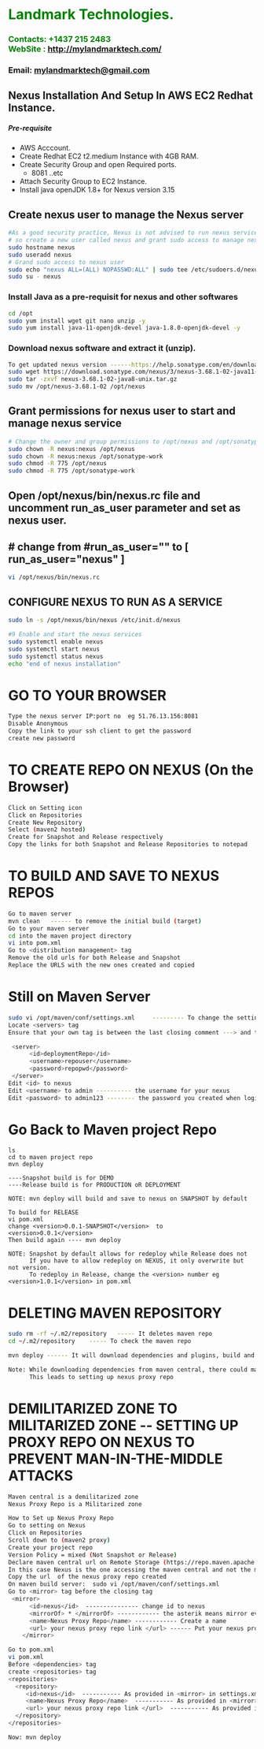 #  **<span style="color:green">Landmark Technologies.</span>**
### **<span style="color:green">Contacts: +1437 215 2483<br> WebSite : <http://mylandmarktech.com/></span>**
### **Email: mylandmarktech@gmail.com**



## Nexus Installation And Setup In AWS EC2 Redhat Instance.
##### Pre-requisite
+ AWS Acccount.
+ Create Redhat EC2 t2.medium Instance with 4GB RAM.
+ Create Security Group and open Required ports.
   + 8081 ..etc
+ Attach Security Group to EC2 Instance.
+ Install java openJDK 1.8+ for Nexus version 3.15

## Create nexus user to manage the Nexus server
```sh
#As a good security practice, Nexus is not advised to run nexus service as a root user, 
# so create a new user called nexus and grant sudo access to manage nexus services as follows. 
sudo hostname nexus
sudo useradd nexus
# Grand sudo access to nexus user
sudo echo "nexus ALL=(ALL) NOPASSWD:ALL" | sudo tee /etc/sudoers.d/nexus
sudo su - nexus
```

### Install Java as a pre-requisit for nexus and other softwares

``` sh
cd /opt
sudo yum install wget git nano unzip -y
sudo yum install java-11-openjdk-devel java-1.8.0-openjdk-devel -y
```
### Download nexus software and extract it (unzip).
```sh
To get updated nexus version ------https://help.sonatype.com/en/download.html----
sudo wget https://download.sonatype.com/nexus/3/nexus-3.68.1-02-java11-unix.tar.gz
sudo tar -zxvf nexus-3.68.1-02-java8-unix.tar.gz
sudo mv /opt/nexus-3.68.1-02 /opt/nexus
```

## Grant permissions for nexus user to start and manage nexus service
```sh
# Change the owner and group permissions to /opt/nexus and /opt/sonatype-work directories.
sudo chown -R nexus:nexus /opt/nexus
sudo chown -R nexus:nexus /opt/sonatype-work
sudo chmod -R 775 /opt/nexus
sudo chmod -R 775 /opt/sonatype-work
```
##  Open /opt/nexus/bin/nexus.rc file and  uncomment run_as_user parameter and set as nexus user.
## # change from #run_as_user="" to [ run_as_user="nexus" ]

```sh
vi /opt/nexus/bin/nexus.rc
```

##  CONFIGURE NEXUS TO RUN AS A SERVICE 
```sh
sudo ln -s /opt/nexus/bin/nexus /etc/init.d/nexus

#9 Enable and start the nexus services
sudo systemctl enable nexus
sudo systemctl start nexus
sudo systemctl status nexus
echo "end of nexus installation"
```
# GO TO YOUR BROWSER
```sh
Type the nexus server IP:port no  eg 51.76.13.156:8081
Disable Anonymous
Copy the link to your ssh client to get the password
create new password
```
# TO CREATE REPO ON NEXUS (On the Browser)
```sh
Click on Setting icon
Click on Repositories
Create New Repository
Select (maven2 hosted)
Create for Snapshot and Release respectively
Copy the links for both Snapshot and Release Repositories to notepad
```
# TO BUILD AND SAVE TO NEXUS REPOS 
```sh
Go to maven server
mvn clean   ------ to remove the initial build (target)
Go to your maven server
cd into the maven project directory
vi into pom.xml
Go to <distribution management> tag
Remove the old urls for both Release and Snapshot
Replace the URLS with the new ones created and copied
```

# Still on Maven Server
```sh
sudo vi /opt/maven/conf/settings.xml     --------- To change the settings that will create authentication for nexus
Locate <servers> tag
Ensure that your own tag is between the last closing comment ---> and the last  </servers>

 <server>
      <id>deploymentRepo</id>
      <username>repouser</username>
      <password>repopwd</password>
 </server>
Edit <id> to nexus
Edit <username> to admin ---------- the username for your nexus
Edit <password> to admin123 -------- the password you created when login to nexus for the first time
```
# Go Back to Maven project Repo
```
ls
cd to maven project repo
mvn deploy

----Snapshot build is for DEMO
----Release build is for PRODUCTION oR DEPLOYMENT

NOTE: mvn deploy will build and save to nexus on SNAPSHOT by default

To build for RELEASE
vi pom.xml
change <version>0.0.1-SNAPSHOT</version>  to    <version>0.0.1</version>
Then build again ---- mvn deploy

NOTE: Snapshot by default allows for redeploy while Release does not
      If you have to allow redeploy on NEXUS, it only overwrite but not version.
      To redeploy in Release, change the <version> number eg <version>1.0.1</version> in pom.xml

```
# DELETING MAVEN REPOSITORY
```sh
sudo rm -rf ~/.m2/repository   ----- It deletes maven repo
cd ~/.m2/repository    ----- To check the maven repo

mvn deploy ------ It will download dependencies and plugins, build and save to nexus after this deletion

Note: While downloading dependencies from maven central, there could man-in-the-middle attack.
      This leads to setting up nexus proxy repo
``` 

# DEMILITARIZED ZONE TO MILITARIZED ZONE -- SETTING UP PROXY REPO ON NEXUS TO PREVENT MAN-IN-THE-MIDDLE ATTACKS
```sh
Maven central is a demilitarized zone
Nexus Proxy Repo is a Militarized zone

How to Set up Nexus Proxy Repo
Go to setting on Nexus
Click on Repositories
Scroll down to (maven2 proxy)
Create your project repo
Version Policy = mixed (Not Snapshot or Release)
Declare maven central url on Remote Storage (https://repo.maven.apache.org/maven2/)  where dependencies and plugins are accessed from
In this case Nexus is the one accessing the maven central and not the maven build server.
Copy the url  of the nexus proxy repo created
On maven build server:  sudo vi /opt/maven/conf/settings.xml
Go to <mirror> tag before the closing tag
 <mirror>
      <id>nexus</id>  --------------- change id to nexus 
      <mirrorOf> * </mirrorOf> ------------ the asterik means mirror everyting
      <name>Nexus Proxy Repo</name> ------------ Create a name
      <url> your nexus proxy repo link </url> ------ Put your nexus proxy repo url here and the blocked tag
    </mirror>

Go to pom.xml
vi pom.xml
Before <dependencies> tag
create <repositories> tag
<repositories>
  <repository>
     <id>nexus</id>  ----------- As provided in <mirror> in settings.xml
     <name>Nexus Proxy Repo</name>  ----------- As provided in <mirror> in settings.xml
     <url> your nexus proxy repo link </url>  ----------- As provided in <mirror> in settings.xml
  </repository>
</repositories>

Now: mvn deploy
```













